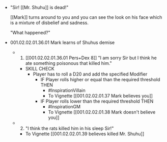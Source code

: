 - "Sir! [[Mr. Shuhu]] is dead!"
  
  [[Mark]] turns around to you and you can see the look on his face which is a mixture of disbelief and sadness.
  
  "What happened?"
- 001.02.02.01.36.01 Mark learns of Shuhus demise
	- 1. [[001.02.02.01.36.01 Pers+Dex 8]] "I am sorry Sir but I think he ate something poisonous that killed him."
		- SKILL CHECK
			- Player has to roll a D20 and add the specified Modifier
				- IF Player rolls higher or equal than the required threshold THEN
					- #InspirationVillain
					- To Vignette [[001.02.02.01.37 Mark believes you]]
				- IF Player rolls lower than the required threshold THEN
					- #InspirationGM
					- To Vignette [[001.02.02.01.38 Mark doesn't believe you]]
	- 2. "I think the rats killed him in his sleep Sir!"
		- To Vignette [[001.02.02.01.39 believes killed Mr. Shuhu]]